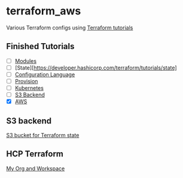 # terraform_aws

Various Terraform configs using [Terraform tutorials](https://developer.hashicorp.com/terraform/tutorials)

## Finished Tutorials
- [ ] [Modules](https://developer.hashicorp.com/terraform/tutorials/modules)
- [ ] [State][https://developer.hashicorp.com/terraform/tutorials/state]
- [ ] [Configuration Language](https://developer.hashicorp.com/terraform/tutorials/configuration-language)
- [ ] [Provision](https://developer.hashicorp.com/terraform/tutorials/provision)
- [ ] [Kubernetes](https://developer.hashicorp.com/terraform/tutorials/kubernetes)
- [ ] [S3 Backend](https://developer.hashicorp.com/terraform/language/backend/s3)
- [x] [AWS](https://learn.hashicorp.com/collections/terraform/aws-get-started)

## S3 backend
[S3 bucket for Terraform state](https://us-east-1.console.aws.amazon.com/s3/buckets/eristow-terraform-state?region=us-east-1&bucketType=general&tab=objects)

## HCP Terraform
[My Org and Workspace](https://app.terraform.io/app/eristow-org/workspaces/example_workspace)